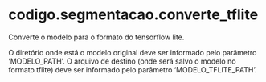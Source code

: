 <a id="module-codigo.segmentacao.converte_tflite"></a>

<a id="codigo-segmentacao-converte-tflite"></a>

# codigo.segmentacao.converte_tflite

Converte o modelo para o formato do tensorflow lite.

O diretório onde está o modelo original deve ser informado pelo parâmetro ‘MODELO_PATH’.
O arquivo de destino (onde será salvo o modelo no formato tflite) deve ser informado pelo
parâmetro ‘MODELO_TFLITE_PATH’.
